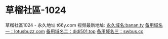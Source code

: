 # 草榴社區-1024
草榴社區1024 - 永久地址 t66y.com
视频最新地址: <a href="https://banan.tv" rel="nofollow">永久域名:banan.tv</a>
<a href="https://lotusbuzz.com" rel="nofollow">备用域名一：lotusbuzz.com</a>
<a href="https://didi501.top" rel="nofollow">备用域名二：didi501.top</a>
<a href="https://swbus.cc" rel="nofollow">备用域名三：swbus.cc</a>

